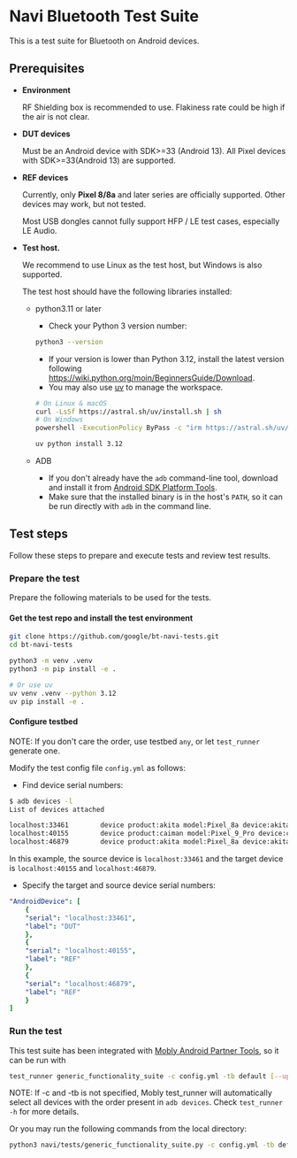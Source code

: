# Navi Bluetooth Test Suite

This is a test suite for Bluetooth on Android devices.

## Prerequisites

* **Environment**

  RF Shielding box is recommended to use. Flakiness rate could be high if the air is not clear.

* **DUT devices**

  Must be an Android device with SDK>=33 (Android 13). All Pixel devices with SDK>=33(Android 13) are supported.

* **REF devices**

  Currently, only **Pixel 8/8a** and later series are officially supported. Other devices may work, but not tested.
  
  Most USB dongles cannot fully support HFP / LE test cases, especially LE Audio.

* **Test host.**

  We recommend to use Linux as the test host, but Windows is also supported.

  The test host should have the following libraries installed:
  * python3.11 or later
    * Check your Python 3 version number:

    ```bash
    python3 --version
    ```

    * If your version is lower than Python 3.12, install the latest version
    following <https://wiki.python.org/moin/BeginnersGuide/Download>.
    * You may also use [uv](https://github.com/astral-sh/uv) to manage the workspace.

    ```bash
    # On Linux & macOS
    curl -LsSf https://astral.sh/uv/install.sh | sh
    # On Windows
    powershell -ExecutionPolicy ByPass -c "irm https://astral.sh/uv/install.ps1 | iex"

    uv python install 3.12
    ```

  * ADB
    * If you don't already have the `adb` command-line tool, download and
      install it from
      [Android SDK Platform Tools](https://developer.android.com/tools/releases/platform-tools#downloads).
    * Make sure that the installed binary is in the host's `PATH`, so it can
      be run directly with `adb` in the command line.

## Test steps

Follow these steps to prepare and execute tests and review test results.

### Prepare the test

Prepare the following materials to be used for the tests.

#### Get the test repo and install the test environment

```bash
git clone https://github.com/google/bt-navi-tests.git
cd bt-navi-tests

python3 -m venv .venv
python3 -m pip install -e .

# Or use uv
uv venv .venv --python 3.12
uv pip install -e .
```

#### Configure testbed

NOTE: If you don't care the order, use testbed `any`, or let `test_runner` generate one.

Modify the test config file `config.yml` as follows:

* Find device serial numbers:

```bash
$ adb devices -l
List of devices attached

localhost:33461        device product:akita model:Pixel_8a device:akita transport_id:5
localhost:40155        device product:caiman model:Pixel_9_Pro device:caiman transport_id:3
localhost:46879        device product:akita model:Pixel_8a device:akita transport_id:4
```

In this example, the source device is `localhost:33461` and the target
device is `localhost:40155` and `localhost:46879`.

* Specify the target and source device serial numbers:

```yaml
"AndroidDevice": [
    {
    "serial": "localhost:33461",
    "label": "DUT"
    },
    {
    "serial": "localhost:40155",
    "label": "REF"
    },
    {
    "serial": "localhost:46879",
    "label": "REF"
    }
]
```

### Run the test

This test suite has been integrated with [Mobly Android Partner Tools](https://github.com/android/mobly-android-partner-tools/tree/main), so it can be run with

```bash
test_runner generic_functionality_suite -c config.yml -tb default [--upload_results]
```

NOTE: If -c and -tb is not specified, Mobly test_runner will automatically select all devices with the order present in `adb devices`. Check `test_runner -h` for more details.

Or you may run the following commands from the local directory:

```bash
python3 navi/tests/generic_functionality_suite.py -c config.yml -tb default
```
